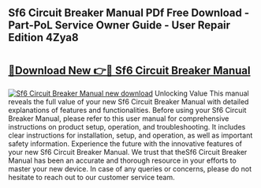 ## Sf6 Circuit Breaker Manual PDf Free Download - Part-PoL Service Owner Guide - User Repair Edition 4Zya8

# <h2><a href="http://bc48371.oget.top/?id=Sf6+Circuit+Breaker+Manual">🔗Download New 👉🔴 Sf6 Circuit Breaker Manual</a></h2>

[![Sf6 Circuit Breaker Manual new download](https://i.imgur.com/5g1atiW.png)](http://bc48371.oget.top/?id=Sf6+Circuit+Breaker+Manual)
Unlocking Value This manual reveals the full value of your new Sf6 Circuit Breaker Manual with detailed explanations of features and functionalities. Before using your Sf6 Circuit Breaker Manual, please refer to this user manual for comprehensive instructions on product setup, operation, and troubleshooting. It includes clear instructions for installation, setup, and operation, as well as important safety information. Experience the future with the innovative features of your new Sf6 Circuit Breaker Manual. We trust that theSf6 Circuit Breaker Manual has been an accurate and thorough resource in your efforts to master your new device. In case of any queries or concerns, please do not hesitate to reach out to our customer service team.
